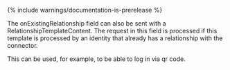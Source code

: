 {% include warnings/documentation-is-prerelease %}

The onExistingRelationship field can also be sent with a RelationshipTemplateContent. The request in this field is processed if this template is processed by an identity that already has a relationship with the connector.

This can be used, for example, to be able to log in via qr code.
